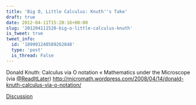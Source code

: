 ```yaml
---
title: 'Big O, Little Calculus: Knuth''s Take'
draft: true
date: 2012-04-11T15:20:16+00:00
slug: '201204111520-big-o-little-calculus-knuth'
is_tweet: true
tweet_info:
  id: '189991240589262848'
  type: 'post'
  is_thread: False
---
```




Donald Knuth: Calculus via O notation « Mathematics under the Microscope (via [@ReadItLater](https://x.com/ReadItLater)) <http://micromath.wordpress.com/2008/04/14/donald-knuth-calculus-via-o-notation/>

[Discussion](https://x.com/sytelus/status/189991240589262848)
